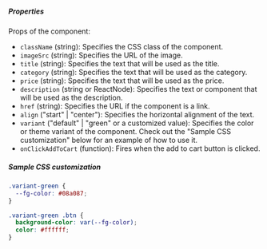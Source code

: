 ##### Properties

Props of the component:

- `className` (string): Specifies the CSS class of the component.
- `imageSrc` (string): Specifies the URL of the image.
- `title` (string): Specifies the text that will be used as the title.
- `category` (string): Specifies the text that will be used as the category.
- `price` (string): Specifies the text that will be used as the price.
- `description` (string or ReactNode): Specifies the text or component that will be used as the description.
- `href` (string): Specifies the URL if the component is a link.
- `align` ("start" | "center"): Specifies the horizontal alignment of the text.
- `variant` ("default" | "green" or a customized value): Specifies the color or theme variant of the component. Check out the "Sample CSS customization" below for an example of how to use it.
- `onClickAddToCart` (function): Fires when the add to cart button is clicked.

##### Sample CSS customization

```css
.variant-green {
  --fg-color: #08a087;
}

.variant-green .btn {
  background-color: var(--fg-color);
  color: #ffffff;
}
```

